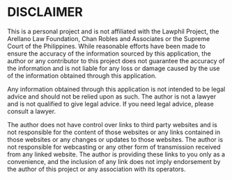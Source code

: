 # DISCLAIMER

This is a personal project and is not affiliated with the Lawphil Project, the Arellano Law Foundation, Chan Robles and Associates or the Supreme Court of the Philippines. While reasonable efforts have been made to ensure the accuracy of the information sourced by this application, the author or any contributor to this project does not guarantee the accuracy of the information and is not liable for any loss or damage caused by the use of the information obtained through this application.

Any information obtained through this application is not intended to be legal advice and should not be relied upon as such. The author is not a lawyer and is not qualified to give legal advice. If you need legal advice, please consult a lawyer.

The author does not have control over links to third party websites and is not responsible for the content of those websites or any links contained in those websites or any changes or updates to those websites. The author is not responsible for webcasting or any other form of transmission received from any linked website. The author is providing these links to you only as a convenience, and the inclusion of any link does not imply endorsement by the author of this project or any association with its operators.